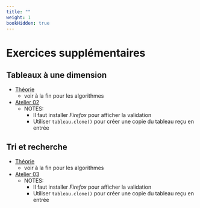 ```yaml
---
title: ""
weight: 1
bookHidden: true
---
```



# Exercices supplémentaires

## Tableaux à une dimension
 
* <a href="tableaux.pdf" target="_blank">Théorie</a>
    * voir à la fin pour les algorithmes
* <a href="https://ciboulot.ca/cegep/420-ZD4-MO/ateliers/02/" target="_blank">Atelier 02</a>
    * NOTES:
        * Il faut installer *Firefox* pour afficher la validation
        * Utiliser `tableau.clone()` pour créer une copie du tableau reçu en entrée

## Tri et recherche

* <a href="recherche_et_tri.pdf" target="_blank">Théorie</a>
    * voir à la fin pour les algorithmes
* <a href="https://ciboulot.ca/cegep/420-ZD4-MO/ateliers/03/" target="_blank">Atelier 03</a>
    * NOTES:
        * Il faut installer *Firefox* pour afficher la validation
        * Utiliser `tableau.clone()` pour créer une copie du tableau reçu en entrée
